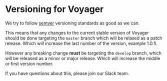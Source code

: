 # Versioning for Voyager

We try to follow [semver](http://semver.org/) versioning standards as good as we can.   

This means that any changes to the current stable version of Voyager should be done targeting the `master` branch which will be relased as a patch release. Which will increase the last number of the version, example 1.0.**1**.

However any breaking change **must** be targeting the `develop` branch, which will be released as a minor or major release. Which will increase the middle or first version number.

If you have questions about this, please join our Slack team.

